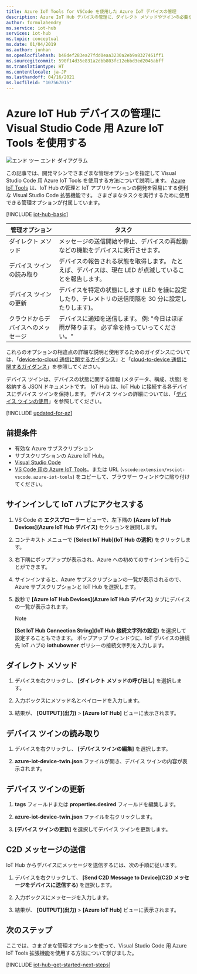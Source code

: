 ```yaml
---
title: Azure IoT Tools for VSCode を使用した Azure IoT デバイスの管理
description: Azure IoT Hub デバイスの管理に、ダイレクト メソッドやツインの必要なプロパティの管理オプションなどの機能がある Visual Studio Code 用 Azure IoT ツールを使用します。
author: formulahendry
ms.service: iot-hub
services: iot-hub
ms.topic: conceptual
ms.date: 01/04/2019
ms.author: junhan
ms.openlocfilehash: b48def283ea27fdd0eaa3230a2eb9a8327461ff1
ms.sourcegitcommit: 590f14d35e831a2dbb803fc12ebbd3ed2046abff
ms.translationtype: HT
ms.contentlocale: ja-JP
ms.lasthandoff: 04/16/2021
ms.locfileid: "107567015"
---
```

# <a name="use-azure-iot-tools-for-visual-studio-code-for-azure-iot-hub-device-management"></a>Azure IoT Hub デバイスの管理に Visual Studio Code 用 Azure IoT Tools を使用する

![エンド ツー エンド ダイアグラム](media/iot-hub-get-started-e2e-diagram/2.png)

この記事では、開発マシンでさまざまな管理オプションを指定して Visual Studio Code 用 Azure IoT Tools を使用する方法について説明します。 [Azure IoT Tools](https://marketplace.visualstudio.com/items?itemName=vsciot-vscode.azure-iot-tools) は、IoT Hub の管理と IoT アプリケーションの開発を容易にする便利な Visual Studio Code 拡張機能です。 さまざまなタスクを実行するために使用できる管理オプションが付属しています。

[!INCLUDE [iot-hub-basic](../../includes/iot-hub-basic-whole.md)]

| 管理オプション          | タスク                    |
|----------------------------|--------------------------------|
| ダイレクト メソッド             | メッセージの送信開始や停止、デバイスの再起動などの機能をデバイスに実行させます。                                        |
| デバイス ツインの読み取り           | デバイスの報告される状態を取得します。 たとえば、デバイスは、現在 LED が点滅していることを報告します。                                    |
| デバイス ツインの更新         | デバイスを特定の状態にします (LED を緑に設定したり、テレメトリの送信間隔を 30 分に設定したりします)。         |
| クラウドからデバイスへのメッセージ   | デバイスに通知を送信します。 例: "今日はほぼ雨が降ります。 必ず傘を持っていってください。"              |

これらのオプションの相違点の詳細な説明と使用するためのガイダンスについては、「[device-to-cloud 通信に関するガイダンス](iot-hub-devguide-d2c-guidance.md)」と「[cloud-to-device 通信に関するガイダンス](iot-hub-devguide-c2d-guidance.md)」を参照してください。

デバイス ツインは、デバイスの状態に関する情報 (メタデータ、構成、状態) を格納する JSON ドキュメントです。 IoT Hub は、IoT Hub に接続する各デバイスにデバイス ツインを保持します。 デバイス ツインの詳細については、「[デバイス ツインの使用](iot-hub-node-node-twin-getstarted.md)」を参照してください。

[!INCLUDE [updated-for-az](../../includes/updated-for-az.md)]

## <a name="prerequisites"></a>前提条件

* 有効な Azure サブスクリプション
* サブスクリプションの Azure IoT Hub。
* [Visual Studio Code](https://code.visualstudio.com/)
* [VS Code 用の Azure IoT Tools](https://marketplace.visualstudio.com/items?itemName=vsciot-vscode.azure-iot-tools)。または URL (`vscode:extension/vsciot-vscode.azure-iot-tools`) をコピーして、ブラウザー ウィンドウに貼り付けてください。

## <a name="sign-in-to-access-your-iot-hub"></a>サインインして IoT ハブにアクセスする

1. VS Code の **エクスプローラー** ビューで、左下隅の **[Azure IoT Hub Devices]\(Azure IoT Hub デバイス\)** セクションを展開します。

2. コンテキスト メニューで **[Select IoT Hub]\(IoT Hub の選択\)** をクリックします。

3. 右下隅にポップアップが表示され、Azure への初めてのサインインを行うことができます。

4. サインインすると、Azure サブスクリプションの一覧が表示されるので、Azure サブスクリプションと IoT Hub を選択します。

5. 数秒で **[Azure IoT Hub Devices]\(Azure IoT Hub デバイス\)** タブにデバイスの一覧が表示されます。

   > [!Note]
   > **[Set IoT Hub Connection String]\(IoT Hub 接続文字列の設定\)** を選択して設定することもできます。 ポップアップ ウィンドウに、IoT デバイスの接続先 IoT ハブの **iothubowner** ポリシーの接続文字列を入力します。

## <a name="direct-methods"></a>ダイレクト メソッド

1. デバイスを右クリックし、 **[ダイレクト メソッドの呼び出し]** を選択します。 

2. 入力ボックスにメソッド名とペイロードを入力します。

3. 結果が、 **[OUTPUT]\(出力\)**  >  **[Azure IoT Hub]** ビューに表示されます。

## <a name="read-device-twin"></a>デバイス ツインの読み取り

1. デバイスを右クリックし、 **[デバイス ツインの編集]** を選択します。 

2. **azure-iot-device-twin.json** ファイルが開き、デバイス ツインの内容が表示されます。

## <a name="update-device-twin"></a>デバイス ツインの更新

1. **tags** フィールドまたは **properties.desired** フィールドを編集します。

2. **azure-iot-device-twin.json** ファイルを右クリックします。

3. **[デバイス ツインの更新]** を選択してデバイス ツインを更新します。

## <a name="send-cloud-to-device-messages"></a>C2D メッセージの送信

IoT Hub からデバイスにメッセージを送信するには、次の手順に従います。
 
1. デバイスを右クリックして、 **[Send C2D Message to Device]\(C2D メッセージをデバイスに送信する\)** を選択します。 

2. 入力ボックスにメッセージを入力します。

3. 結果が、 **[OUTPUT]\(出力\)**  >  **[Azure IoT Hub]** ビューに表示されます。

## <a name="next-steps"></a>次のステップ

ここでは、さまざまな管理オプションを使って、Visual Studio Code 用 Azure IoT Tools 拡張機能を使用する方法について学びました。

[!INCLUDE [iot-hub-get-started-next-steps](../../includes/iot-hub-get-started-next-steps.md)]
